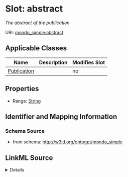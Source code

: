 

# Slot: abstract


_The abstract of the publication_



URI: [mondo_simple:abstract](http://w3id.org/ontogpt/emapa_simpleabstract)



<!-- no inheritance hierarchy -->





## Applicable Classes

| Name | Description | Modifies Slot |
| --- | --- | --- |
| [Publication](Publication.md) |  |  no  |







## Properties

* Range: [String](String.md)





## Identifier and Mapping Information







### Schema Source


* from schema: http://w3id.org/ontogpt/mondo_simple




## LinkML Source

<details>
```yaml
name: abstract
description: The abstract of the publication
from_schema: http://w3id.org/ontogpt/mondo_simple
rank: 1000
alias: abstract
owner: Publication
domain_of:
- Publication
range: string

```
</details>